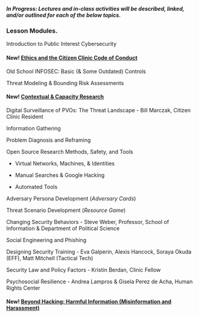 
**_In Progress: Lectures and in-class activities will be described, linked, and/or outlined for each of the below topics._**

### **Lesson Modules.**

Introduction to Public Interest Cybersecurity

#### **New!** [Ethics and the Citizen Clinic Code of Conduct](../Modules/Ethics/Ethics/) 

Old School INFOSEC: Basic (& Some Outdated) Controls

Threat Modeling & Bounding Risk Assessments 

#### **New!** [Contextual & Capacity Research](../Modules/Contextual_Research/Contextual_Research/)

Digital Surveillance of PVOs: The Threat Landscape - Bill Marczak, Citizen Clinic Resident

Information Gathering

Problem Diagnosis and Reframing

Open Source Research Methods, Safety, and Tools

* Virtual Networks, Machines, & Identities

* Manual Searches & Google Hacking

* Automated Tools

Adversary Persona Development (_Adversary Cards_)

Threat Scenario Development (_Resource Game_)

Changing Security Behaviors - Steve Weber, Professor, School of Information & Department of Political Science

Social Engineering and Phishing

Designing Security Training - Eva Galperin, Alexis Hancock, Soraya Okuda (EFF), Matt Mitchell (Tactical Tech)

Security Law and Policy Factors - Kristin Berdan, Clinic Fellow

Psychosocial Resilience - Andrea Lampros & Gisela Perez de Acha, Human Rights Center

#### **New!** [Beyond Hacking: Harmful Information (Misinformation and Harassment)](../Modules/Harmful_Information/Harmful_Information/)

